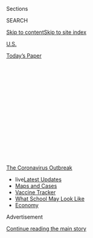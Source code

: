 <div id="app">

<div>

<div>

<div>

<div class="NYTAppHideMasthead css-1q2w90k e1suatyy0">

<div class="section css-ui9rw0 e1suatyy2">

<div class="css-eph4ug er09x8g0">

<div class="css-6n7j50">

</div>

<span class="css-1dv1kvn">Sections</span>

<div class="css-10488qs">

<span class="css-1dv1kvn">SEARCH</span>

</div>

[Skip to content](#site-content)[Skip to site
index](#site-index)

</div>

<div id="masthead-section-label" class="css-1wr3we4 eaxe0e00">

[U.S.](https://www.nytimes.com/section/us)

</div>

<div class="css-10698na e1huz5gh0">

</div>

</div>

<div id="masthead-bar-one" class="section hasLinks css-15hmgas e1csuq9d3">

<div class="css-uqyvli e1csuq9d0">

</div>

<div class="css-1uqjmks e1csuq9d1">

</div>

<div class="css-9e9ivx">

[](https://myaccount.nytimes.com/auth/login?response_type=cookie&client_id=vi)

</div>

<div class="css-1bvtpon e1csuq9d2">

[Today’s
Paper](https://www.nytimes.com/section/todayspaper)

</div>

</div>

</div>

</div>

<div data-aria-hidden="false">

<div id="site-content" data-role="main">

<div>

<div class="css-1aor85t" style="opacity:0.000000001;z-index:-1;visibility:hidden">

<div class="css-1hqnpie">

<div class="css-epjblv">

<span class="css-17xtcya">[U.S.](/section/us)</span><span class="css-x15j1o">|</span><span class="css-fwqvlz">U.S.
Northeast, Pummeled in the Spring, Now Stands Out in Virus
Control</span>

</div>

<div class="css-k008qs">

<div class="css-1iwv8en">

<span class="css-18z7m18"></span>

<div>

</div>

</div>

<span class="css-1n6z4y">https://nyti.ms/32I8PXh</span>

<div class="css-1705lsu">

<div class="css-4xjgmj">

<div class="css-4skfbu" data-role="toolbar" data-aria-label="Social Media Share buttons, Save button, and Comments Panel with current comment count" data-testid="share-tools">

  - 
  - 
  - 
  - 
    
    <div class="css-6n7j50">
    
    </div>

  - 
  - 

</div>

</div>

</div>

</div>

</div>

</div>

<div id="NYT_TOP_BANNER_REGION" class="css-13pd83m">

<div>

<div id="styln-prism-menu-1592847958612" class="section interactive-content interactive-size-medium css-1edisqu">

<div class="css-17ih8de interactive-body">

<div id="scroll-container" class="css-1gj85ro">

[<span class="styln-title-wrap"><span class="css-1pje3qr">The
Coronavirus</span><span class="css-1pje3qr">
Outbreak</span></span>](https://www.nytimes.com/news-event/coronavirus?action=click&pgtype=Article&state=default&region=TOP_BANNER&context=storylines_menu)

  - <span class="css-kqxiym" data-emphasize="true">live</span>[Latest
    Updates](https://www.nytimes.com/2020/08/01/world/coronavirus-covid-19.html?action=click&pgtype=Article&state=default&region=TOP_BANNER&context=storylines_menu)
  - [Maps and
    Cases](https://www.nytimes.com/interactive/2020/us/coronavirus-us-cases.html?action=click&pgtype=Article&state=default&region=TOP_BANNER&context=storylines_menu)
  - [Vaccine
    Tracker](https://www.nytimes.com/interactive/2020/science/coronavirus-vaccine-tracker.html?action=click&pgtype=Article&state=default&region=TOP_BANNER&context=storylines_menu)
  - [What School May Look
    Like](https://www.nytimes.com/interactive/2020/07/29/us/schools-reopening-coronavirus.html?action=click&pgtype=Article&state=default&region=TOP_BANNER&context=storylines_menu)
  - [Economy](https://www.nytimes.com/live/2020/07/31/business/stock-market-today-coronavirus?action=click&pgtype=Article&state=default&region=TOP_BANNER&context=storylines_menu)

</div>

</div>

</div>

</div>

</div>

<div id="top-wrapper" class="css-1sy8kpn">

<div id="top-slug" class="css-l9onyx">

Advertisement

</div>

[Continue reading the main
story](#after-top)

<div class="ad top-wrapper" style="text-align:center;height:100%;display:block;min-height:250px">

<div id="top" class="place-ad" data-position="top" data-size-key="top">

</div>

</div>

<div id="after-top">

</div>

</div>

<div>

<div id="sponsor-wrapper" class="css-1hyfx7x">

<div id="sponsor-slug" class="css-19vbshk">

Supported by

</div>

[Continue reading the main
story](#after-sponsor)

<div id="sponsor" class="ad sponsor-wrapper" style="text-align:center;height:100%;display:block">

</div>

<div id="after-sponsor">

</div>

</div>

<div class="css-186x18t">

</div>

<div class="css-1vkm6nb ehdk2mb0">

# U.S. Northeast, Pummeled in the Spring, Now Stands Out in Virus Control

</div>

In just over two months, the Northeast has gone from the country’s worst
coronavirus hot spot to its most controlled. “It’s acting like Europe,”
one expert said.

<div class="css-79elbk" data-testid="photoviewer-wrapper">

<div class="css-z3e15g" data-testid="photoviewer-wrapper-hidden">

</div>

<div class="css-1a48zt4 ehw59r15" data-testid="photoviewer-children">

![<span class="css-16f3y1r e13ogyst0" data-aria-hidden="true">Diners
observed social distancing and wore masks at Eventide restaurant in
Portland, Maine, last
month.</span><span class="css-cnj6d5 e1z0qqy90" itemprop="copyrightHolder"><span class="css-1ly73wi e1tej78p0">Credit...</span><span><span>Greta
Rybus for The New York
Times</span></span></span>](https://static01.nyt.com/images/2020/07/21/us/00newengland1/merlin_173853822_f5307ec7-7453-4eef-bf1c-125c9c58b4ab-articleLarge.jpg?quality=75&auto=webp&disable=upscale)

</div>

</div>

<div class="css-18e8msd">

<div class="css-vp77d3 epjyd6m0">

<div class="css-hus3qt ey68jwv0" data-aria-hidden="true">

[![Ellen
Barry](https://static01.nyt.com/images/2018/10/08/multimedia/author-ellen-barry/author-ellen-barry-thumbLarge.png
"Ellen Barry")](https://www.nytimes.com/by/ellen-barry)

</div>

<div class="css-1baulvz">

By [<span class="css-1baulvz last-byline" itemprop="name">Ellen
Barry</span>](https://www.nytimes.com/by/ellen-barry)

</div>

</div>

  - 
    
    <div class="css-ld3wwf e16638kd2">
    
    Published July 22, 2020Updated July 23,
    2020
    
    </div>

  - 
    
    <div class="css-4xjgmj">
    
    <div class="css-pvvomx" data-role="toolbar" data-aria-label="Social Media Share buttons, Save button, and Comments Panel with current comment count" data-testid="share-tools">
    
      - 
      - 
      - 
      - 
        
        <div class="css-6n7j50">
        
        </div>
    
      - 
      - 
    
    </div>
    
    </div>

</div>

</div>

<div class="section meteredContent css-1r7ky0e" name="articleBody" itemprop="articleBody">

<div class="css-1fanzo5 StoryBodyCompanionColumn">

<div class="css-53u6y8">

BOSTON — Last week, as Dr. Emily Wroe left her home in Boston and drove
west to see her parents in Idaho, she watched as signs of the pandemic
became fewer and farther between.

After she left Ohio, customers at gas stations no longer wore masks. In
Nebraska, when she needed a repair to her truck, the mechanic seemed to
look at her strangely because she was wearing one. In Montana, there
were no masks in sight, and motorcyclists clustered in groups of 20.

The farther she was from the East Coast, the more she found Americans
treating the threat of the virus as “faraway, and not important.”

</div>

</div>

<div>

</div>

<div class="css-1fanzo5 StoryBodyCompanionColumn">

<div class="css-53u6y8">

“I wasn’t surprised, but it is striking,” said Dr. Wroe, who spent the
spring preparing contact tracers for Massachusetts. “We’re in the middle
of a global pandemic, and there are a lot of towns and businesses along
the way where nothing has changed.”

</div>

</div>

<div class="css-1fanzo5 StoryBodyCompanionColumn">

<div class="css-53u6y8">

Six months since the coronavirus crisis was first detected in the United
States, the Northeast stands in sharp contrast with the rest of the
nation.

Along the East Coast, from Delaware through Maine, new case reports
remain at a low level, a small fraction of their April peak. Six of the
country’s 11 states with flat or falling case levels are in that
Northeastern corridor.

New York State announced on Wednesday that just over 700 people were
hospitalized because of the virus, the fewest since mid-March and a huge
drop from a peak of over 18,000 people. Deaths have also slowed
significantly, hovering around 20 for the past six days, compared with
the nearly 800 fatalities in a single day at its peak.

“It’s acting like Europe,” Dr. Ashish Jha, the director of the Harvard
Global Health Institute, said of the Northeastern United States.

</div>

</div>

<div class="css-1fanzo5 StoryBodyCompanionColumn">

<div class="css-53u6y8">

Like Europe, the Northeast suffered a devastating wave of illnesses and
deaths in March and April, and state leaders responded, after some
hesitation, with aggressive lockdowns and big investments in testing and
tracing efforts. Residents have largely followed rules and been
surprisingly supportive of tough measures, even at the cost of economic
pain.

<div id="NYT_MAIN_CONTENT_1_REGION" class="css-9tf9ac">

<div>

<div id="styln-covid-updates-world" class="section interactive-content interactive-size-medium css-1ftcdic">

<div class="css-17ih8de interactive-body">

<div id="styln-briefing-block" data-asset-id="QXJ0aWNsZTpueXQ6Ly9hcnRpY2xlLzhiMjRmNTQ0LWVhMmUtNTlmNC1hMDZiLTM0YWI3YTlmN2E4YQ==">

<div class="briefing-block-header-section">

# [Latest Updates: Global Coronavirus Outbreak](https://www.nytimes.com/2020/08/01/world/coronavirus-covid-19.html?action=click&pgtype=Article&state=default&region=MAIN_CONTENT_1&context=storylines_live_updates)

<div class="briefing-block-ts">

Updated 2020-08-02T07:42:09.613Z

</div>

</div>

  - [The U.S. reels as July cases more than double the total of any
    other
    month.](https://www.nytimes.com/2020/08/01/world/coronavirus-covid-19.html?action=click&pgtype=Article&state=default&region=MAIN_CONTENT_1&context=storylines_live_updates#link-34047410)
  - [Top U.S. officials work to break an impasse over the federal
    jobless
    benefit.](https://www.nytimes.com/2020/08/01/world/coronavirus-covid-19.html?action=click&pgtype=Article&state=default&region=MAIN_CONTENT_1&context=storylines_live_updates#link-780ec966)
  - [Its outbreak untamed, Melbourne goes into even greater
    lockdown.](https://www.nytimes.com/2020/08/01/world/coronavirus-covid-19.html?action=click&pgtype=Article&state=default&region=MAIN_CONTENT_1&context=storylines_live_updates#link-2bc8948)

<div class="briefing-block-footer">

<div class="briefing-block-footer-meta">

[See more
updates](https://www.nytimes.com/2020/08/01/world/coronavirus-covid-19.html?action=click&pgtype=Article&state=default&region=MAIN_CONTENT_1&context=storylines_live_updates)

</div>

<div class="briefing-block-briefinglinks">

<span>More live coverage:</span>
[Markets](https://www.nytimes.com/live/2020/07/31/business/stock-market-today-coronavirus?action=click&pgtype=Article&state=default&region=MAIN_CONTENT_1&context=storylines_live_updates)

</div>

</div>

</div>

</div>

</div>

</div>

</div>

Dr. Jha said the difference in regional trajectories was so pronounced
that, by the time flu season rolls around in the late fall, “I would not
be surprised if what we have is two countries, one which is neck-deep in
coronavirus, its hospitals overwhelmed, and another part of the country
that is struggling a little, but largely doing OK with their economy.”

It is also true that the Northeast remains the corner of America that
has suffered most from the virus. New Jersey, New York, Connecticut,
Massachusetts and Rhode Island have reported the country’s most deaths
per capita over the course of the pandemic, with more than 61,000
combined. And the economic wounds from prolonged shutdowns are deep:
Massachusetts’s unemployment rate in June [climbed to 17.4
percent](https://www.wbur.org/bostonomix/2020/07/17/massachusetts-unemployment-rate-worst-country),
the worst in the country, according to federal data released on Friday.

But polls, so far, suggest that voters in the Northeast are prepared to
tolerate prolonged economic pain in order to stop the spread of the
virus. Governors from the states that were hit early in the pandemic
have sustained [the highest approval ratings in the
country](https://covidstates.net/COVID19%20CONSORTIUM%20REPORT%20APPROVAL%20JULY%202020.pdf).

And in May, when a poll by Suffolk University Political Research Center
asked Massachusetts residents how long they could endure the hardships
of a shutdown, 38 percent of those surveyed answered “indefinitely.”

“This isn’t an economic policy, this is life or death,” said David
Paleologos, the center’s director. “That is at the core of why people
are saying, ‘I’ll do whatever it takes.’”

The crisis has drawn out key regional differences in how Americans view
the role of government in their lives, said Wendy J. Schiller, chair of
the political science department at Brown University in Providence, R.I.
The Northeast, she said, with its 400-year tradition of localized,
participatory government, has been less affected by decades of
antigovernment rhetoric.

</div>

</div>

<div class="css-79elbk" data-testid="photoviewer-wrapper">

<div class="css-z3e15g" data-testid="photoviewer-wrapper-hidden">

</div>

<div class="css-1a48zt4 ehw59r15" data-testid="photoviewer-children">

![<span class="css-16f3y1r e13ogyst0" data-aria-hidden="true">Lisa
Barry, a medical worker, giving a coronavirus test to Sonia Slibert at a
pop-up testing site in Brattleboro,
Vt.</span><span class="css-cnj6d5 e1z0qqy90" itemprop="copyrightHolder"><span class="css-1ly73wi e1tej78p0">Credit...</span><span>Kristopher
Radder/The Brattleboro Reformer, via Associated
Press</span></span>](https://static01.nyt.com/images/2020/07/21/us/00newengland2/merlin_174119331_e0155449-b2b3-43ad-9988-ac47c6c977a0-articleLarge.jpg?quality=75&auto=webp&disable=upscale)

</div>

</div>

<div class="css-1fanzo5 StoryBodyCompanionColumn">

<div class="css-53u6y8">

“In New England and the Northeast, it is easier to say, ‘Let’s put on a
mask and lock down, we’re all in this together, we know each other,’”
she said. “It’s this reservoir of belief that the government exists to
be good.”

Four months ago, all of the New England governors were scrambling to
contain the spread of the virus. They had hesitated to impose shutdowns
in early March, when many in the public health community were urging
immediate action, Dr. Jha said.

“It took longer than it should,” he said.

But the responses that followed were aggressive. Charlie Baker, the
Republican governor of Massachusetts, [decided after a late-night phone
call](https://www.nytimes.com/2020/04/16/us/coronavirus-massachusetts-contact-tracing.html)
with Jim Yong Kim, co-founder of the nonprofit Partners in Health, to
budget $55 million for contact-tracing programs that would recruit and
train a corps of 1,900 newly minted public health workers. The program
was up and running within weeks.

“I certainly felt under the gun — and I know many of my colleagues did —
to make decisions with less than perfect information,” Mr. Baker said.

By this month, tracers were able to reach 90 percent of contacts within
24 hours. New cases had fallen so steeply that the corps was reduced to
500.

There was a similar scramble to acquire personal protective equipment,
which included chartering six flights from China to carry shipments of
masks. In early April, Robert K. Kraft, the owner of the New England
Patriots, [transported a million N95
masks](https://www.bostonglobe.com/2020/04/02/nation/kraft-family-used-patriots-team-plane-shuttle-protective-masks-china-boston-wsj-reports/)
from China to Boston Logan International Airport on a team plane.

</div>

</div>

<div class="css-1fanzo5 StoryBodyCompanionColumn">

<div class="css-53u6y8">

“There’s all kinds of things that happened over this period of time that
were unusual decisions and risky ones, but for most of us, we felt we
were doing what we had to do,” said Mr. Baker, whose job approval
ratings rose to 81 percent in late June, according to a [Suffolk
University
poll](https://www.suffolk.edu/news-features/news/2020/06/24/11/14/poll-4-out-of-5-bay-staters-say-police-dont-treat-blacks-equally).

In Rhode Island, Gov. Gina Raimondo, a Democrat, took a stern approach
beginning in late March, at one point [ordering State Police to stop
cars](https://www.nytimes.com/2020/03/28/us/coronavirus-rhode-island-checkpoint.html)
entering the state from New York to enforce quarantine requirements. She
regularly warns that expanding freedoms will be curtailed if residents
fail to observe social distancing
rules.

<div id="NYT_MAIN_CONTENT_3_REGION" class="css-9tf9ac">

<div>

<div id="styln-prism-freeform-1594220623585" class="section interactive-content interactive-size-medium css-1ftcdic">

<div class="css-17ih8de interactive-body">

<div id="prism-freeform-block-62021" class="css-19mumt8" data-role="complementary" data-storyline="The Coronavirus Outbreak" data-truncated="true" tabindex="0">

<div class="css-a8d9oz">

<div class="css-eb027h">

[](https://www.nytimes.com/news-event/coronavirus?action=click&pgtype=Article&state=default&region=MAIN_CONTENT_3&context=storylines_faq)

### The Coronavirus Outbreak ›

#### Frequently Asked Questions

Updated July 27, 2020

  - #### Should I refinance my mortgage?
    
      - [It could be a good
        idea,](https://www.nytimes.com/article/coronavirus-money-unemployment.html?action=click&pgtype=Article&state=default&region=MAIN_CONTENT_3&context=storylines_faq)
        because mortgage rates have [never been
        lower.](https://www.nytimes.com/2020/07/16/business/mortgage-rates-below-3-percent.html?action=click&pgtype=Article&state=default&region=MAIN_CONTENT_3&context=storylines_faq)
        Refinancing requests have pushed mortgage applications to some
        of the highest levels since 2008, so be prepared to get in line.
        But defaults are also up, so if you’re thinking about buying a
        home, be aware that some lenders have tightened their standards.

  - #### What is school going to look like in September?
    
      - It is unlikely that many schools will return to a normal
        schedule this fall, requiring the grind of [online
        learning](https://www.nytimes.com/2020/06/05/us/coronavirus-education-lost-learning.html?action=click&pgtype=Article&state=default&region=MAIN_CONTENT_3&context=storylines_faq),
        [makeshift child
        care](https://www.nytimes.com/2020/05/29/us/coronavirus-child-care-centers.html?action=click&pgtype=Article&state=default&region=MAIN_CONTENT_3&context=storylines_faq)
        and [stunted
        workdays](https://www.nytimes.com/2020/06/03/business/economy/coronavirus-working-women.html?action=click&pgtype=Article&state=default&region=MAIN_CONTENT_3&context=storylines_faq)
        to continue. California’s two largest public school districts —
        Los Angeles and San Diego — said on July 13, that [instruction
        will be remote-only in the
        fall](https://www.nytimes.com/2020/07/13/us/lausd-san-diego-school-reopening.html?action=click&pgtype=Article&state=default&region=MAIN_CONTENT_3&context=storylines_faq),
        citing concerns that surging coronavirus infections in their
        areas pose too dire a risk for students and teachers. Together,
        the two districts enroll some 825,000 students. They are the
        largest in the country so far to abandon plans for even a
        partial physical return to classrooms when they reopen in
        August. For other districts, the solution won’t be an
        all-or-nothing approach. [Many
        systems](https://bioethics.jhu.edu/research-and-outreach/projects/eschool-initiative/school-policy-tracker/),
        including the nation’s largest, New York City, are devising
        [hybrid
        plans](https://www.nytimes.com/2020/06/26/us/coronavirus-schools-reopen-fall.html?action=click&pgtype=Article&state=default&region=MAIN_CONTENT_3&context=storylines_faq)
        that involve spending some days in classrooms and other days
        online. There’s no national policy on this yet, so check with
        your municipal school system regularly to see what is happening
        in your community.

  - #### Is the coronavirus airborne?
    
      - The coronavirus [can stay aloft for hours in tiny droplets in
        stagnant
        air](https://www.nytimes.com/2020/07/04/health/239-experts-with-one-big-claim-the-coronavirus-is-airborne.html?action=click&pgtype=Article&state=default&region=MAIN_CONTENT_3&context=storylines_faq),
        infecting people as they inhale, mounting scientific evidence
        suggests. This risk is highest in crowded indoor spaces with
        poor ventilation, and may help explain super-spreading events
        reported in meatpacking plants, churches and restaurants. [It’s
        unclear how often the virus is
        spread](https://www.nytimes.com/2020/07/06/health/coronavirus-airborne-aerosols.html?action=click&pgtype=Article&state=default&region=MAIN_CONTENT_3&context=storylines_faq)
        via these tiny droplets, or aerosols, compared with larger
        droplets that are expelled when a sick person coughs or sneezes,
        or transmitted through contact with contaminated surfaces, said
        Linsey Marr, an aerosol expert at Virginia Tech. Aerosols are
        released even when a person without symptoms exhales, talks or
        sings, according to Dr. Marr and more than 200 other experts,
        who [have outlined the evidence in an open letter to the World
        Health
        Organization](https://academic.oup.com/cid/article/doi/10.1093/cid/ciaa939/5867798).

  - #### What are the symptoms of coronavirus?
    
      - Common symptoms [include fever, a dry cough, fatigue and
        difficulty breathing or shortness of
        breath.](https://www.nytimes.com/article/symptoms-coronavirus.html?action=click&pgtype=Article&state=default&region=MAIN_CONTENT_3&context=storylines_faq)
        Some of these symptoms overlap with those of the flu, making
        detection difficult, but runny noses and stuffy sinuses are less
        common. [The C.D.C. has
        also](https://www.nytimes.com/2020/04/27/health/coronavirus-symptoms-cdc.html?action=click&pgtype=Article&state=default&region=MAIN_CONTENT_3&context=storylines_faq)
        added chills, muscle pain, sore throat, headache and a new loss
        of the sense of taste or smell as symptoms to look out for. Most
        people fall ill five to seven days after exposure, but symptoms
        may appear in as few as two days or as many as 14 days.

  - #### Does asymptomatic transmission of Covid-19 happen?
    
      - So far, the evidence seems to show it does. A widely cited
        [paper](https://www.nature.com/articles/s41591-020-0869-5)
        published in April suggests that people are most infectious
        about two days before the onset of coronavirus symptoms and
        estimated that 44 percent of new infections were a result of
        transmission from people who were not yet showing symptoms.
        Recently, a top expert at the World Health Organization stated
        that transmission of the coronavirus by people who did not have
        symptoms was “very rare,” [but she later walked back that
        statement.](https://www.nytimes.com/2020/06/09/world/coronavirus-updates.html?action=click&pgtype=Article&state=default&region=MAIN_CONTENT_3&context=storylines_faq#link-1f302e21)

<div id="styln-survey-component-62021" class="styln-survey-component" data-surveyname="faq" data-surveystoryline="coronavirus">

</div>

</div>

<div class="css-6mllg9">

</div>

<div class="css-pmm6ed">

<span class="css-5gimkt"></span>

</div>

</div>

</div>

</div>

</div>

</div>

</div>

It has been a transformational political moment for Ms. Raimondo,
lifting her approval ratings to [81 percent in late
April](https://www.wpri.com/news/politics/poll-81-in-ri-back-gov-raimondos-handling-of-coronavirus-crisis/),
at the height of the pandemic, from [35 percent in
January](https://www.bostonglobe.com/2020/01/17/metro/poll-raimondo-is-no-longer-most-unpopular-governor-us/?s_campaign=rhodemap:newsletter).
Her signature admonition — “knock it off” — became so popular that a
gift shop in Providence [printed it on
T-shirts](https://www.bostonglobe.com/2020/03/30/metro/ri-shop-selling-t-shirts-with-raimondos-message-social-distancing-scofflaws-knock-it-off/).

</div>

</div>

<div class="css-79elbk" data-testid="photoviewer-wrapper">

<div class="css-z3e15g" data-testid="photoviewer-wrapper-hidden">

</div>

<div class="css-1a48zt4 ehw59r15" data-testid="photoviewer-children">

<div class="css-1xdhyk6 erfvjey0">

<span class="css-1ly73wi e1tej78p0">Image</span>

<div class="css-zjzyr8">

<div data-testid="lazyimage-container" style="height:257.77777777777777px">

</div>

</div>

</div>

<span class="css-16f3y1r e13ogyst0" data-aria-hidden="true">Gov. Gina
Raimondo of Rhode Island spoke at a news conference on the coronavirus
in
April.</span><span class="css-cnj6d5 e1z0qqy90" itemprop="copyrightHolder"><span class="css-1ly73wi e1tej78p0">Credit...</span><span>Kayana
Szymczak for The New York Times</span></span>

</div>

</div>

<div class="css-1fanzo5 StoryBodyCompanionColumn">

<div class="css-53u6y8">

Mr. Baker said the high level of compliance with quarantine measures was
natural, given how badly the region was battered in the spring.

“Like everybody else, I know people who have been directly affected by
this thing,” he said. “I’ve had very close friends almost die. I’ve had
good friends who have lost family members because of it. I went 100-odd
days without seeing my father because he’s 92 years old and in an
assisted living facility.”

It is not certain what the months ahead will hold for the Northeast. A
new surge of cases in the South and the West has spread across other
states, and as of this week, cases were rising in 41 states. The number
of people hospitalized for the coronavirus across the country was
nearing an earlier peak in the spring, according to the [Covid Tracking
Project](https://covidtracking.com/data/us-daily). Among states where
cases were slightly rising in recent days were Rhode Island and
Massachusetts.

</div>

</div>

<div class="css-1fanzo5 StoryBodyCompanionColumn">

<div class="css-53u6y8">

In New York, the drop in cases has held even as the state has gone
through a gradual reopening process, one that began with officials
warning that they would not hesitate to restore restrictions if the
virus showed signs of returning. Nearly two months after the state began
reopening, New York has seen about 1 percent of Covid-19 tests return
positive.

Dr. Jha said he was optimistic that Northeastern states could maintain
control over the virus’s spread through the summer, reopening gradually
while closely monitoring shifts in the data.

“I think they’re watching what’s happening in the South and they’re
horrified,” he said.

Gov. Janet Mills of Maine, a Democrat, sounded cautious. She said
officials in her state were “exhaling, but safely, with masks.”

“The last few weeks, in particular, have felt good, but we’re not out of
the woods,” she said.

The coming months will bring new waves of difficulty as well, as the
economic impact of the spring shutdowns ripples outward, unemployment
benefits expire and an expected wave of evictions begins.

Of all the difficult decisions that she faced this year, Ms. Mills said,
none has been more “gut-wrenching” than her first stay-at-home order.

“Nobody wants to be the governor who puts the kibosh on graduations,
weddings, beach parties, bars,” she said. “Nobody wants to be the
governor the tourist industry rails against. Nobody wants to be that
governor.”

Mitch Smith contributed reporting from Chicago, and Michael Gold from
New York.

</div>

</div>

<div>

</div>

</div>

<div>

</div>

<div>

</div>

<div>

</div>

<div>

<div id="bottom-wrapper" class="css-1ede5it">

<div id="bottom-slug" class="css-l9onyx">

Advertisement

</div>

[Continue reading the main
story](#after-bottom)

<div id="bottom" class="ad bottom-wrapper" style="text-align:center;height:100%;display:block;min-height:90px">

</div>

<div id="after-bottom">

</div>

</div>

</div>

</div>

</div>

## Site Index

<div>

</div>

## Site Information Navigation

  - [© <span>2020</span> <span>The New York Times
    Company</span>](https://help.nytimes.com/hc/en-us/articles/115014792127-Copyright-notice)

<!-- end list -->

  - [NYTCo](https://www.nytco.com/)
  - [Contact
    Us](https://help.nytimes.com/hc/en-us/articles/115015385887-Contact-Us)
  - [Work with us](https://www.nytco.com/careers/)
  - [Advertise](https://nytmediakit.com/)
  - [T Brand Studio](http://www.tbrandstudio.com/)
  - [Your Ad
    Choices](https://www.nytimes.com/privacy/cookie-policy#how-do-i-manage-trackers)
  - [Privacy](https://www.nytimes.com/privacy)
  - [Terms of
    Service](https://help.nytimes.com/hc/en-us/articles/115014893428-Terms-of-service)
  - [Terms of
    Sale](https://help.nytimes.com/hc/en-us/articles/115014893968-Terms-of-sale)
  - [Site
    Map](https://spiderbites.nytimes.com)
  - [Help](https://help.nytimes.com/hc/en-us)
  - [Subscriptions](https://www.nytimes.com/subscription?campaignId=37WXW)

</div>

</div>

</div>

</div>
